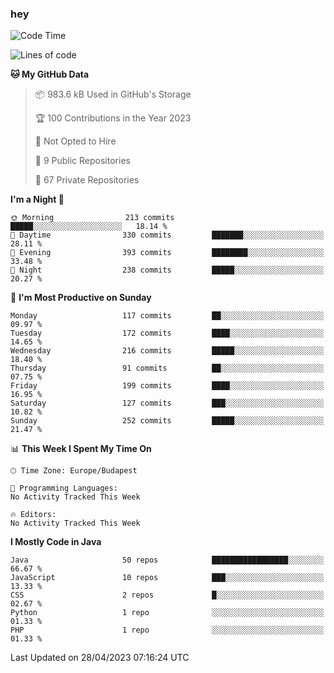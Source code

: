 ### hey

<!--START_SECTION:waka-->
![Code Time](http://img.shields.io/badge/Code%20Time-884%20hrs%2054%20mins-blue)

![Lines of code](https://img.shields.io/badge/From%20Hello%20World%20I%27ve%20Written-897.5%20thousand%20lines%20of%20code-blue)

**🐱 My GitHub Data** 

> 📦 983.6 kB Used in GitHub's Storage 
 > 
> 🏆 100 Contributions in the Year 2023
 > 
> 🚫 Not Opted to Hire
 > 
> 📜 9 Public Repositories 
 > 
> 🔑 67 Private Repositories 
 > 
**I'm a Night 🦉** 

```text
🌞 Morning                213 commits         █████░░░░░░░░░░░░░░░░░░░░   18.14 % 
🌆 Daytime                330 commits         ███████░░░░░░░░░░░░░░░░░░   28.11 % 
🌃 Evening                393 commits         ████████░░░░░░░░░░░░░░░░░   33.48 % 
🌙 Night                  238 commits         █████░░░░░░░░░░░░░░░░░░░░   20.27 % 
```
📅 **I'm Most Productive on Sunday** 

```text
Monday                   117 commits         ██░░░░░░░░░░░░░░░░░░░░░░░   09.97 % 
Tuesday                  172 commits         ████░░░░░░░░░░░░░░░░░░░░░   14.65 % 
Wednesday                216 commits         █████░░░░░░░░░░░░░░░░░░░░   18.40 % 
Thursday                 91 commits          ██░░░░░░░░░░░░░░░░░░░░░░░   07.75 % 
Friday                   199 commits         ████░░░░░░░░░░░░░░░░░░░░░   16.95 % 
Saturday                 127 commits         ███░░░░░░░░░░░░░░░░░░░░░░   10.82 % 
Sunday                   252 commits         █████░░░░░░░░░░░░░░░░░░░░   21.47 % 
```


📊 **This Week I Spent My Time On** 

```text
🕑︎ Time Zone: Europe/Budapest

💬 Programming Languages: 
No Activity Tracked This Week

🔥 Editors: 
No Activity Tracked This Week
```

**I Mostly Code in Java** 

```text
Java                     50 repos            █████████████████░░░░░░░░   66.67 % 
JavaScript               10 repos            ███░░░░░░░░░░░░░░░░░░░░░░   13.33 % 
CSS                      2 repos             █░░░░░░░░░░░░░░░░░░░░░░░░   02.67 % 
Python                   1 repo              ░░░░░░░░░░░░░░░░░░░░░░░░░   01.33 % 
PHP                      1 repo              ░░░░░░░░░░░░░░░░░░░░░░░░░   01.33 % 
```




 Last Updated on 28/04/2023 07:16:24 UTC
<!--END_SECTION:waka-->
